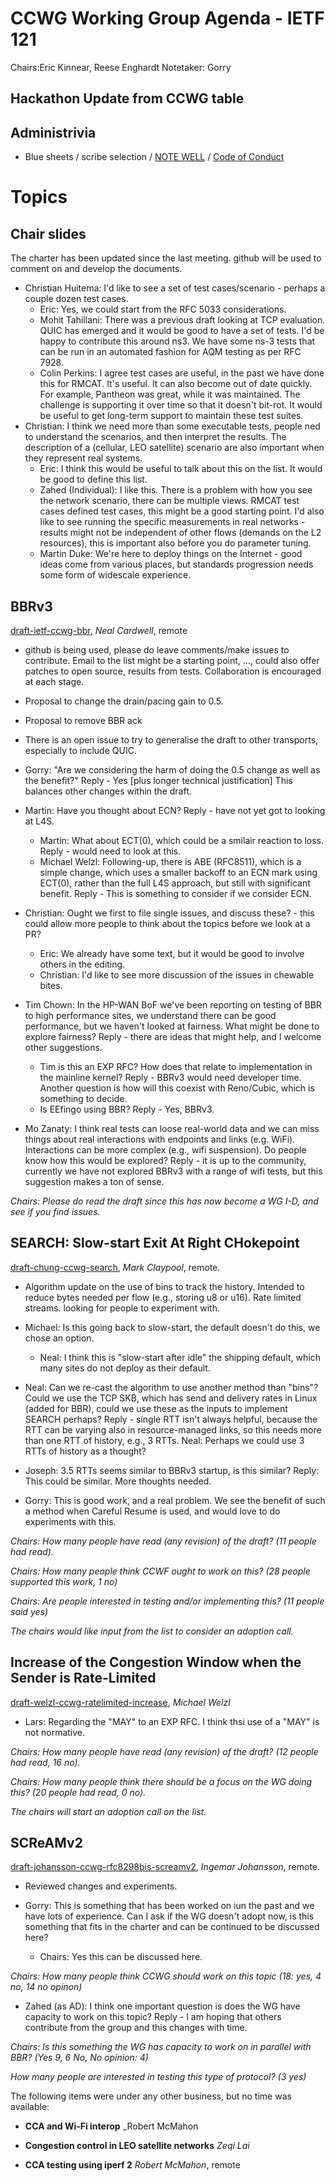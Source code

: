 # CCWG Working Group Agenda - IETF 121
Chairs:Eric Kinnear, Reese Enghardt
Notetaker: Gorry

## Hackathon Update from CCWG table


## Administrivia

* Blue sheets / scribe selection / [NOTE WELL](https://www.ietf.org/about/note-well.html) / [Code of Conduct](https://www.rfc-editor.org/rfc/rfc7154.html)

# Topics

## **Chair slides**
The charter has been updated since the last meeting.
github will be used to comment on and develop the documents.
    
- Christian Huitema: I'd like to see a set of test cases/scenario - perhaps a couple dozen test cases.
  - Eric: Yes, we could start from the RFC 5033 considerations.
  - Mohit Tahillani: There was a previous draft looking at TCP evaluation. QUIC has emerged and it would be good to have a set of tests. I'd be happy to contribute this around ns3. We have some ns-3 tests that can be run in an automated fashion for AQM testing as per RFC 7928.
  - Colin Perkins: I agree test cases are useful, in the past we have done this for RMCAT. It's useful. It can also become out of date quickly. For example, Pantheon was great, while it was maintained. The challenge is supporting it over time so that it doesn't bit-rot. It would be useful to get long-term support to maintain these test suites.
- Christian: I think we need more than some executable tests, people ned to understand the scenarios, and then interpret the results. The description of a (cellular, LEO satellite) scenario are also important when they represent real systems.
  - Eric: I think this would be useful to talk about this on the list. It would be good to define this list.
  - Zahed (Individual): I like this. There is a problem with how you see the network scenario, there can be multiple views. RMCAT test cases defined test cases, this might be a good starting point. I'd also like to see running the specific measurements in real networks - results might not be independent of other flows (demands on the L2 resources), this is important also before you do parameter tuning.
  - Martin Duke: We're here to deploy things on the Internet - good ideas come from various places, but standards progression needs some form of widescale experience.
  

## **BBRv3**
[draft-ietf-ccwg-bbr](https://datatracker.ietf.org/doc/draft-ietf-ccwg-bbr), _Neal Cardwell_, remote

- github is being used, please do leave comments/make issues to contribute. Email to the list might be a starting point, ..., could also offer patches to open source, results from tests. Collaboration is encouraged at each stage.
- Proposal to change the drain/pacing gain to 0.5.
- Proposal to remove BBR ack
- There is an open issue to try to generalise the draft to other transports, especially to include QUIC.
- Gorry: "Are we considering the harm of doing the 0.5 change as well as the benefit?" Reply - Yes [plus longer technical justification] This balances other changes within the draft.

- Martin: Have you thought about ECN? Reply - have not yet got to looking at L4S.
  - Martin: What about ECT(0), which could be a smilair reaction to loss. Reply - would need to look at this.
  - Michael Welzl: Following-up, there is ABE (RFC8511), which is a simple change, which uses a smaller backoff to an ECN mark using ECT(0), rather than the full L4S approach, but still with significant benefit. Reply - This is something to consider if we consider ECN.
- Christian: Ought we first to file single issues, and discuss these? - this could allow more people to think about the topics before we look at a PR?
    - Eric: We already have some text, but it would be good to involve others in the editing.
    - Christian: I'd like to see more discussion of the issues in chewable bites.
- Tim Chown: In the HP-WAN BoF we've been reporting on testing of BBR to high performance sites, we understand there can be good performance, but we haven't looked at fairness. What might be done to explore fairness? Reply - there are ideas that might help, and I welcome other suggestions. 
    - Tim is this an EXP RFC? How does that relate to implementation in the mainline kernel? Reply - BBRv3 would need developer time. Another question is how will this coexist with Reno/Cubic, which is something to decide.
    - Is EEfingo using BBR? Reply - Yes, BBRv3.
- Mo Zanaty: I think real tests can loose real-world data and we can miss things about real interactions with endpoints and links (e.g. WiFi). Interactions can be more complex (e.g., wifi suspension). Do people know how this would be explored? Reply - it is up to the community, currently we have not explored BBRv3 with a range of wifi tests, but this suggestion makes a ton of sense.

_Chairs: Please do read the draft since this has now become a WG I-D, and see if you find issues._

## **SEARCH: Slow-start Exit At Right CHokepoint**
[draft-chung-ccwg-search](https://datatracker.ietf.org/doc/draft-chung-ccwg-search/), _Mark Claypool_, remote.

- Algorithm update on the use of bins to track the history. Intended to reduce bytes needed per flow (e.g., storing u8 or u16). Rate limited streams. looking for people to experiment with.

- Michael: Is this going back to slow-start, the default doesn't do this, we chose an option.
   - Neal: I think this is "slow-start after idle" the shipping default, which many sites do not deploy as their default.
- Neal: Can we re-cast the algorithm to use another method than "bins"? Could we use the TCP SKB, which has send and delivery rates in Linux (added for BBR), could we use these as the inputs to implement SEARCH perhaps? Reply - single RTT isn't always helpful, because the RTT can be varying also in resource-managed links, so this needs more than one RTT of history, e.g., 3 RTTs. Neal: Perhaps we could use 3 RTTs of history as a thought?
- Joseph: 3.5 RTTs seems similar to BBRv3 startup, is this similar? Reply: This could be similar. More thoughts needed.
- Gorry: This is good work, and a real problem. We see the benefit of such a method when Careful Resume  is used, and would love to do experiments with this.

_Chairs: How many people have read (any revision) of the draft? (11 people had read)._

_Chairs: How many people think CCWF ought to work on this? (28 people supported this work, 1 no)_

_Chairs: Are people interested in testing and/or implementing this? (11 people said yes)_

_The chairs would like input from the list to consider an adoption call._

## **Increase of the Congestion Window when the Sender is Rate-Limited**
[draft-welzl-ccwg-ratelimited-increase](https://datatracker.ietf.org/doc/draft-welzl-ccwg-ratelimited-increase/), _Michael Welzl_

- Lars: Regarding the "MAY" to an EXP RFC. I think thsi use of a "MAY" is not normative. 

_Chairs: How many people have read (any revision) of the draft? (12 people had read, 16 no)._

_Chairs: How many people think there should be a focus on the WG doing this? (20 people had read, 0 no)._

_The chairs will start an adoption call on the list._

## **SCReAMv2**
[draft-johansson-ccwg-rfc8298bis-screamv2](https://datatracker.ietf.org/doc/draft-johansson-ccwg-rfc8298bis-screamv2/), _Ingemar Johansson_, remote.

- Reviewed changes and experiments.

- Gorry: This is something that has been worked on iun the past and we have lots of experience. Can I ask if the WG doesn't adopt now, is this something that fits in the charter and can be continued to be discussed here?
    - Chairs: Yes this can be discussed here.

_Chairs: How many people think CCWG should work on this topic (18: yes, 4 no, 14 no opinon)_

- Zahed (as AD): I think one important question is does the WG have capacity to work on this topic? Reply - I am hoping that others contribute from the group and this changes with time.

_Chairs: Is this something the WG has capacity to work on in parallel with BBR? (Yes 9, 6 No, No opinion: 4)_

_How many people are interested in testing this type of protocol? (3 yes)_


The following items were under any other business, but no time was available:

 - **CCA and Wi-Fi interop** _Robert McMahon

- **Congestion control in LEO satellite networks** _Zeqi Lai_

- **CCA testing using iperf 2** _Robert McMahon_, remote

